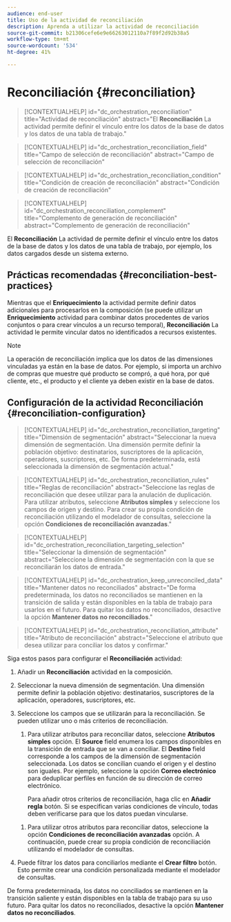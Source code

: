 ```yaml
---
audience: end-user
title: Uso de la actividad de reconciliación
description: Aprenda a utilizar la actividad de reconciliación
source-git-commit: b21306cefe6e9e66263012110a7f89f2d92b38a5
workflow-type: tm+mt
source-wordcount: '534'
ht-degree: 41%

---
```



# Reconciliación {#reconciliation}

>[!CONTEXTUALHELP]
>id="dc_orchestration_reconciliation"
>title="Actividad de reconciliación"
>abstract="El **Reconciliación** La actividad permite definir el vínculo entre los datos de la base de datos y los datos de una tabla de trabajo."

>[!CONTEXTUALHELP]
>id="dc_orchestration_reconciliation_field"
>title="Campo de selección de reconciliación"
>abstract="Campo de selección de reconciliación"

>[!CONTEXTUALHELP]
>id="dc_orchestration_reconciliation_condition"
>title="Condición de creación de reconciliación"
>abstract="Condición de creación de reconciliación"

>[!CONTEXTUALHELP]
>id="dc_orchestration_reconciliation_complement"
>title="Complemento de generación de reconciliación"
>abstract="Complemento de generación de reconciliación"

El **Reconciliación** La actividad de permite definir el vínculo entre los datos de la base de datos y los datos de una tabla de trabajo, por ejemplo, los datos cargados desde un sistema externo.

<!--For example, the **Reconciliation** activity can be placed after a **Load file** activity to import non-standard data into the database. In this case, the **Reconciliation** activity lets you define the link between the data in the Adobe Campaign database and the data in the work table.-->

## Prácticas recomendadas {#reconciliation-best-practices}

Mientras que el **Enriquecimiento** la actividad permite definir datos adicionales para procesarlos en la composición (se puede utilizar un **Enriquecimiento** actividad para combinar datos procedentes de varios conjuntos o para crear vínculos a un recurso temporal), **Reconciliación** La actividad le permite vincular datos no identificados a recursos existentes.

>[!NOTE]
>La operación de reconciliación implica que los datos de las dimensiones vinculadas ya están en la base de datos.  Por ejemplo, si importa un archivo de compras que muestre qué producto se compró, a qué hora, por qué cliente, etc., el producto y el cliente ya deben existir en la base de datos.

## Configuración de la actividad Reconciliación {#reconciliation-configuration}

>[!CONTEXTUALHELP]
>id="dc_orchestration_reconciliation_targeting"
>title="Dimensión de segmentación"
>abstract="Seleccionar la nueva dimensión de segmentación. Una dimensión permite definir la población objetivo: destinatarios, suscriptores de la aplicación, operadores, suscriptores, etc. De forma predeterminada, está seleccionada la dimensión de segmentación actual."

>[!CONTEXTUALHELP]
>id="dc_orchestration_reconciliation_rules"
>title="Reglas de reconciliación"
>abstract="Seleccione las reglas de reconciliación que desee utilizar para la anulación de duplicación. Para utilizar atributos, seleccione **Atributos simples** y seleccione los campos de origen y destino. Para crear su propia condición de reconciliación utilizando el modelador de consultas, seleccione la opción **Condiciones de reconciliación avanzadas**."

>[!CONTEXTUALHELP]
>id="dc_orchestration_reconciliation_targeting_selection"
>title="Seleccionar la dimensión de segmentación"
>abstract="Seleccione la dimensión de segmentación con la que se reconciliarán los datos de entrada."

>[!CONTEXTUALHELP]
>id="dc_orchestration_keep_unreconciled_data"
>title="Mantener datos no reconciliados"
>abstract="De forma predeterminada, los datos no reconciliados se mantienen en la transición de salida y están disponibles en la tabla de trabajo para usarlos en el futuro. Para quitar los datos no reconciliados, desactive la opción **Mantener datos no reconciliados**."

>[!CONTEXTUALHELP]
>id="dc_orchestration_reconciliation_attribute"
>title="Atributo de reconciliación"
>abstract="Seleccione el atributo que desea utilizar para conciliar los datos y confirmar."

Siga estos pasos para configurar el **Reconciliación** actividad:

1. Añadir un **Reconciliación** actividad en la composición. <!--This activity should be added following a transition containing a population whose targeting dimension does not directly come from Adobe Campaign. -->

1. Seleccionar la nueva dimensión de segmentación. Una dimensión permite definir la población objetivo: destinatarios, suscriptores de la aplicación, operadores, suscriptores, etc. <!--[Learn more about targeting dimensions](../../audience/about-recipients.md#targeting-dimensions).-->

1. Seleccione los campos que se utilizarán para la reconciliación. Se pueden utilizar uno o más criterios de reconciliación.

   1. Para utilizar atributos para reconciliar datos, seleccione **Atributos simples** opción. El **Source** field enumera los campos disponibles en la transición de entrada que se van a conciliar. El **Destino** field corresponde a los campos de la dimensión de segmentación seleccionada. Los datos se concilian cuando el origen y el destino son iguales. Por ejemplo, seleccione la opción **Correo electrónico** para deduplicar perfiles en función de su dirección de correo electrónico.

      Para añadir otros criterios de reconciliación, haga clic en **Añadir regla** botón. Si se especifican varias condiciones de vínculo, todas deben verificarse para que los datos puedan vincularse.

   <!--     ![](../assets/workflow-reconciliation-criteria.png)-->

   1. Para utilizar otros atributos para reconciliar datos, seleccione la opción **Condiciones de reconciliación avanzadas** opción. A continuación, puede crear su propia condición de reconciliación utilizando el modelador de consultas. <!--[Learn how to work with the query modeler](../../query/query-modeler-overview.md).-->

1. Puede filtrar los datos para conciliarlos mediante el **Crear filtro** botón. Esto permite crear una condición personalizada mediante el modelador de consultas. <!--[Learn how to work with the query modeler](../../query/query-modeler-overview.md)-->

De forma predeterminada, los datos no conciliados se mantienen en la transición saliente y están disponibles en la tabla de trabajo para su uso futuro. Para quitar los datos no reconciliados, desactive la opción **Mantener datos no reconciliados**.

<!--
## Example {#reconciliation-example}

The following example demonstrates a workflow that creates an audience of profiles directly from an imported file containing new clients. It is made up of the following activities:

The workflow is designed as follows:

![](../assets/workflow-reconciliation-sample-1.0.png)

 
It is built with the following activities:

* A [Load file](load-file.md) activity uploads a file containing profiles data that were extracted from an external tool.

    For example:

    ```
    lastname;firstname;email;birthdate;
    JACKMAN;Megan;megan.jackman@testmail.com;07/08/1975;
    PHILLIPS;Edward;phillips@testmail.com;09/03/1986;
    WEAVER;Justin;justin_w@testmail.com;11/15/1990;
    MARTIN;Babe;babeth_martin@testmail.net;11/25/1964;
    REESE;Richard;rreese@testmail.com;02/08/1987;
    ```

* A **Reconciliation** activity which identifies the incoming data as profiles, by using the **email** and **Date of birth** fields as reconciliation criteria.

    ![](../assets/workflow-reconciliation-sample-1.1.png)

* A [Save audience](save-audience.md) activity to create a new audience based on these updates. You can also replace the **Save audience** activity by an **End** activity if no specific audience needs to be created or updated. Recipient profiles are updated in any case when you run the workflow.


## Compatibility {#reconciliation-compat}

The **Reconciliation** activity does not exist in the Client console. All **Enrichments** activities created in the Client console with the reconciliation options enabled are displayed as **Reconciliation** activities in Campaign Web user interface.
-->
